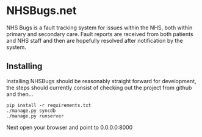 # NHSBugs.net

NHS Bugs is a fault tracking system for issues within the NHS, both within primary and secondary care.  Fault reports are received from both patients and NHS staff and then are hopefully resolved after notification by the system.


## Installing

Installing NHSBugs should be reasonably straight forward for development, the steps should currently consist of checking out the project from github and then…

```shell
pip install -r requirements.txt
./manage.py syncdb
./manage.py runserver
```

Next open your browser and point to 0.0.0.0:8000

